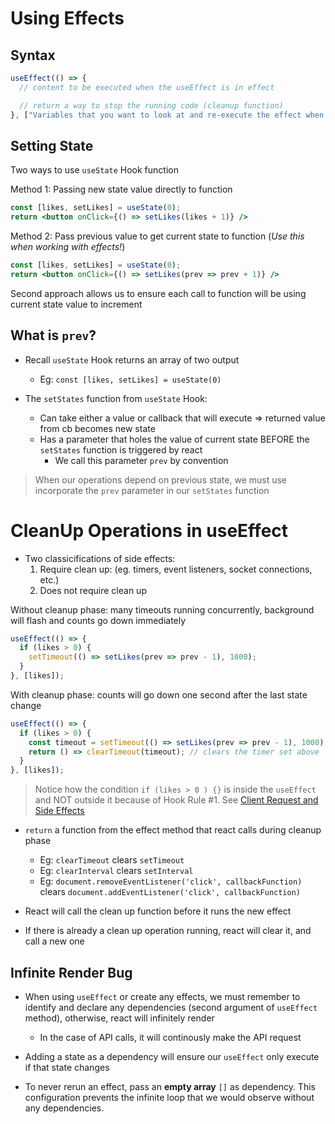 # Using Effects

## Syntax

```jsx
useEffect(() => {
  // content to be executed when the useEffect is in effect

  // return a way to stop the running code (cleanup function)
}, ["Variables that you want to look at and re-execute the effect when changed"])
```

## Setting State

Two ways to use `useState` Hook function

Method 1: Passing new state value directly to function
```jsx
const [likes, setLikes] = useState(0);
return <button onClick={() => setLikes(likes + 1)} />
```

Method 2: Pass previous value to get current state to function (*Use this when working with effects!*)
```jsx
const [likes, setLikes] = useState(0);
return <button onClick={() => setLikes(prev => prev + 1)} />
```

Second approach allows us to ensure each call to function will be using current state value to increment

## What is `prev`?

* Recall `useState` Hook returns an array of two output
  * Eg: `const [likes, setLikes] = useState(0)`

* The `setStates` function from `useState` Hook:
  * Can take either a value or callback that will execute => returned value from cb becomes new state
  * Has a parameter that holes the value of current state BEFORE the `setStates` function is triggered by react
    * We call this parameter `prev` by convention

> When our operations depend on previous state, we must use incorporate the `prev` parameter in our `setStates` function

# CleanUp Operations in useEffect

* Two classicifications of side effects:
  1. Require clean up: (eg. timers, event listeners, socket connections, etc.)
  2. Does not require clean up

Without cleanup phase: many timeouts running concurrently, background will flash and counts go down immediately
```jsx
useEffect(() => {
  if (likes > 0) {
    setTimeout(() => setLikes(prev => prev - 1), 1000);
  }
}, [likes]);
```


With cleanup phase: counts will go down one second after the last state change
```jsx
useEffect(() => {
  if (likes > 0) {
    const timeout = setTimeout(() => setLikes(prev => prev - 1), 1000);
    return () => clearTimeout(timeout); // clears the timer set above
  }
}, [likes]);
```

> Notice how the condition `if (likes > 0 ) {}` is inside the `useEffect` and NOT outside it because of Hook Rule #1. See [Client Request and Side Effects](/Week_7/Day_3/Client_Request_and_Side_Effects.md)

* `return` a function from the effect method that react calls during cleanup phase
  * Eg: `clearTimeout` clears `setTimeout`
  * Eg: `clearInterval` clears `setInterval`
  * Eg: `document.removeEventListener('click', callbackFunction)` clears `document.addEventListener('click', callbackFunction)`

* React will call the clean up function before it runs the new effect

* If there is already a clean up operation running, react will clear it, and call a new one

## Infinite Render Bug

* When using `useEffect` or create any effects, we must remember to identify and declare any dependencies (second argument of `useEffect` method), otherwise, react will infinitely render
  * In the case of API calls, it will continously make the API request

* Adding a state as a dependency will ensure our `useEffect` only execute if that state changes

* To never rerun an effect, pass an **empty array** `[]` as dependency. This configuration prevents the infinite loop that we would observe without any dependencies.
